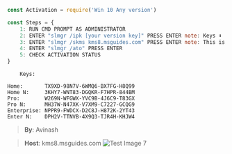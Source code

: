 ```js
const Activation = require('Win 10 Any version')

const Steps = {
    1: RUN CMD PROMPT AS ADMINISTRATOR
    2: ENTER "slmgr /ipk [your version key]" PRESS ENTER note: Keys ⬇️
    3: ENTER "slmgr /skms kms8.msguides.com" PRESS ENTER note: This is a host platform cmd if not work dm me
    4: ENTER "slmgr /ato" PRESS ENTER
    5: CHECK ACTIVATION STATUS
}
```
```    
    Keys:

Home:       TX9XD-98N7V-6WMQ6-BX7FG-H8Q99
Home N:     3KHY7-WNT83-DGQKR-F7HPR-844BM
Pro:        W269N-WFGWX-YVC9B-4J6C9-T83GX
Pro N:      MH37W-N47XK-V7XM9-C7227-GCQG9
Enterprise: NPPR9-FWDCX-D2C8J-H872K-2YT43
Enter N:    DPH2V-TTNVB-4X9Q3-TJR4H-KHJW4

```

> **By**: Avinash 

> **Host**:   kms8.msguides.com
![Test Image 7](https://github.com/tograh/testrepository/master/3DTest.png)
